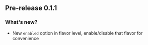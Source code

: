 ## Pre-release 0.1.1

### What's new?

- New `enabled` option in flavor level, enable/disable that flavor for convenience